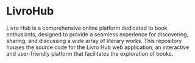 # LivroHub
Livro Hub is a comprehensive online platform dedicated to book enthusiasts, designed to provide a seamless experience for discovering, sharing, and discussing a wide array of literary works. This repository houses the source code for the Livro Hub web application, an interactive and user-friendly platform that facilitates the exploration of books.
